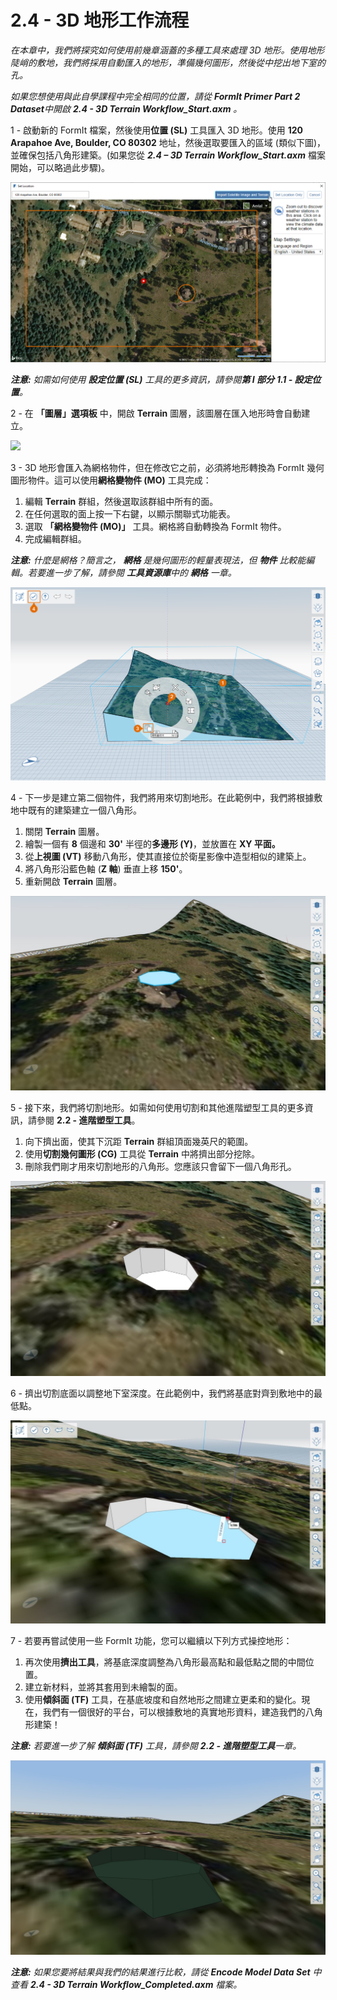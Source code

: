 # 2.4 - 3D 地形工作流程

_在本章中，我們將探究如何使用前幾章涵蓋的多種工具來處理 3D 地形。使用地形陡峭的敷地，我們將採用自動匯入的地形，準備幾何圖形，然後從中挖出地下室的孔。_

_如果您想使用與此自學課程中完全相同的位置，請從_ _**FormIt Primer Part 2 Dataset**中開啟_ _**2.4 - 3D Terrain Workflow\_Start.axm**_ _。_

1 - 啟動新的 FormIt 檔案，然後使用**位置 (SL)** 工具匯入 3D 地形。使用 **120 Arapahoe Ave, Boulder, CO 80302** 地址，然後選取要匯入的區域 (類似下圖)，並確保包括八角形建築。(如果您從 _**2.4 – 3D Terrain Workflow\_Start.axm**_ 檔案開始，可以略過此步驟)。

![](<../../.gitbook/assets/0 (10).png>)

_**注意:**_ _如需如何使用_ _**設定位置 (SL)**_ _工具的更多資訊，請參閱**第 I 部分** **1.1 - 設定位置**。_

2 - 在 **「圖層」選項板** 中，開啟 **Terrain** 圖層，該圖層在匯入地形時會自動建立。

![](<../../.gitbook/assets/1\_terrain-layer\_annotated (1).png>)

3 - 3D 地形會匯入為網格物件，但在修改它之前，必須將地形轉換為 FormIt 幾何圖形物件。這可以使用**網格變物件 (MO)** 工具完成：

1. 編輯 **Terrain** 群組，然後選取該群組中所有的面。
2. 在任何選取的面上按一下右鍵，以顯示關聯式功能表。
3. 選取 **「網格變物件 (MO)」** 工具。網格將自動轉換為 FormIt 物件。
4. 完成編輯群組。

_**注意:**_ _什麼是網格？簡言之，_ _**網格**_ _是幾何圖形的輕量表現法，但_ _**物件**_ _比較能編輯。若要進一步了解，請參閱_ _**工具資源庫**中的_ _**網格**_ _一章。_

![](<../../.gitbook/assets/2 (14).png>)

4 - 下一步是建立第二個物件，我們將用來切割地形。在此範例中，我們將根據敷地中既有的建築建立一個八角形。

1. 關閉 **Terrain** 圖層。
2. 繪製一個有 **8** 個邊和 **30'** 半徑的**多邊形 (Y)**，並放置在 **XY 平面。**
3. 從**上視圖 (VT)** 移動八角形，使其直接位於衛星影像中造型相似的建築上。
4. 將八角形沿藍色軸 (**Z 軸**) 垂直上移 **150'**。
5. 重新開啟 **Terrain** 圖層。

![](../../.gitbook/assets/3.jpeg)

5 - 接下來，我們將切割地形。如需如何使用切割和其他進階塑型工具的更多資訊，請參閱 **2.2 - 進階塑型工具**。

1. 向下擠出面，使其下沉距 **Terrain** 群組頂面幾英尺的範圍。
2. 使用**切割幾何圖形 (CG)** 工具從 **Terrain** 中將擠出部分挖除。
3. 刪除我們剛才用來切割地形的八角形。您應該只會留下一個八角形孔。

![](<../../.gitbook/assets/4 (1).jpeg>)

6 - 擠出切割底面以調整地下室深度。在此範例中，我們將基底對齊到敷地中的最低點。

![](../../.gitbook/assets/5.jpeg)

7 - 若要再嘗試使用一些 FormIt 功能，您可以繼續以下列方式操控地形：

1. 再次使用**擠出工具**，將基底深度調整為八角形最高點和最低點之間的中間位置。
2. 建立新材料，並將其套用到未繪製的面。
3. 使用**傾斜面 (TF)** 工具，在基底坡度和自然地形之間建立更柔和的變化。現在，我們有一個很好的平台，可以根據敷地的真實地形資料，建造我們的八角形建築！

_**注意:**_ _若要進一步了解_ _**傾斜面 (TF)**_ _工具，請參閱_ _**2.2 - 進階塑型工具**一章。_

![](../../.gitbook/assets/6.jpeg)

_**注意:**_ _如果您要將結果與我們的結果進行比較，請從_ _**Encode Model Data Set** 中查看_ _**2.4 - 3D Terrain Workflow\_Completed.axm**_ _檔案。_
